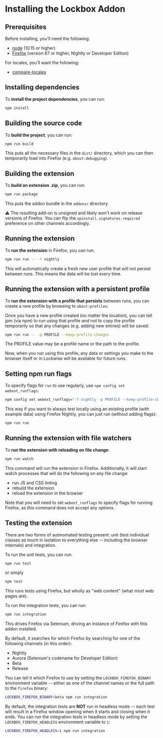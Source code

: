 # Installing the Lockbox Addon

## Prerequisites

Before installing, you'll need the following:

* [node](https://nodejs.org) (10.15 or higher)
* [Firefox](https://www.mozilla.org/en-US/firefox/channel/desktop/) (version 67 or higher, Nightly or Developer Edition)

For locales, you'll want the following:

* [compare-locales](https://developer.mozilla.org/en-US/docs/Mozilla/Projects/compare-locales)

## Installing dependencies

To **install the project dependencies**, you can run:

```sh
npm install
```

## Building the source code

To **build the project**, you can run:

```sh
npm run build
```

This puts all the necessary files in the `dist/` directory, which you can then
temporarily load into Firefox (e.g. `about:debugging`).

## Building the extension

To **build an extension .zip**, you can run:

```sh
npm run package
```

This puts the addon bundle in the `addons/` directory.

:warning: The resulting add-on is unsigned and likely won't work on release
versions of Firefox. You can flip the `xpinstall.signatures.required` preference
on other channels accordingly.

## Running the extension

To **run the extension** in Firefox, you can run:

```sh
npm run run -- -f nightly
```

This will automatically create a fresh new user profile that will not persist
between runs. This means the data will be lost every time.

## Running the extension with a persistent profile

To **run the extension with a profile that persists** between runs, you can
create a new profile by browsing to `about:profiles`.

Once you have a new profile created (no matter the location), you can tell jpm
(via npm) to run using that profile _and_ not to copy the profile temporarily
so that any changes (e.g. adding new entries) will be saved:

```sh
npm run run -- -p PROFILE --keep-profile-changes
```

The PROFILE value may be a profile name or the path to the profile.

Now, when you run using this profile, any data or settings you make to the
browser itself or in Lockwise will be available for future runs.

## Setting npm run flags 

To specify flags for `run` to use regularly, use `npm config set webext_runflags`:

```sh
npm config set webext_runflags="-f nightly -p PROFILE --keep-profile-changes"
```

This way if you want to always test locally using an existing profile (with
example data) using Firefox Nightly, you can just run (without adding flags):

```sh
npm run run
```

## Running the extension with file watchers

To **run the extension with reloading on file change**:

```sh
npm run watch
```

This command will run the extension in Firefox. Additionally, it will start
watch processes that will do the following on any file change:

* run JS and CSS linting
* rebuild the extension
* reload the extension in the browser

Note that you will need to set `webext_runflags` to specify flags for running
Firefox, as this command does not accept any options.

## Testing the extension

There are two forms of autmomated testing present: unit (test individual classes as much in isolation to everything else -- including the browser internals) and integration.

To run the unit tests, you can run:

```sh
npm run test
```

or simply

```sh
npm test
```

This runs tests using Firefox, but wholly as "web content" (what most web pages are).

To run the integration tests, you can run:

```sh
npm run integration
```

This drives Firefox via Selenium, driving an instance of Firefox with this addon installed.

By default, it searches for which Firefox by searching for one of the following channels (in this order):

* Nightly
* Aurora (Selenium's codename for Developer Edition)
* Beta
* Release

You can tell it which Firefox to use by setting the `LOCKBOX_FIREFOX_BINARY` environment variable -- either as one of the channel names or the full path to the `firefox` binary:

```sh
LOCKBOX_FIREFOX_BINARY=beta npm run integration
```

By default, the integration tests are **NOT** run in headless mode -- each test will result in a Firefox window opening when it starts and closing when it ends.  You can run the integration tests in headless mode by setting the `LOCKBOX_FIREFOX_HEADLESS` environment variable to `1`:

```sh
LOCKBOX_FIREFOX_HEADLESS=1 npm run integration
```
